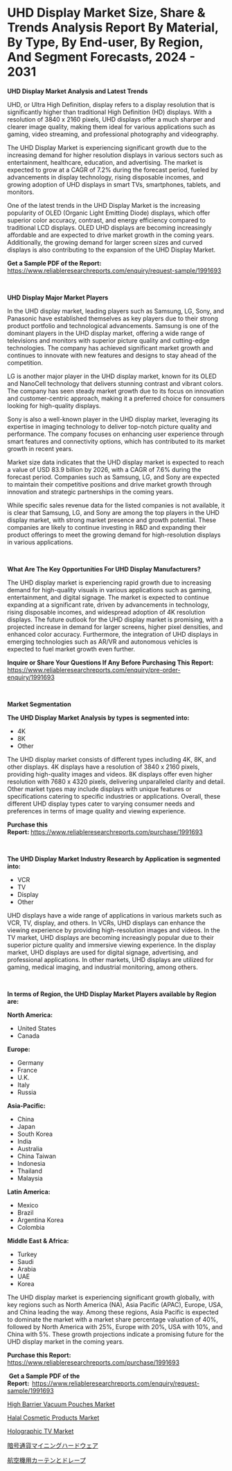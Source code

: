 <p><h1>UHD Display Market Size, Share & Trends Analysis Report By Material, By Type, By End-user, By Region, And Segment Forecasts, 2024 - 2031</h1></p><p><strong>UHD Display Market Analysis and Latest Trends</strong></p>
<p><p>UHD, or Ultra High Definition, display refers to a display resolution that is significantly higher than traditional High Definition (HD) displays. With a resolution of 3840 x 2160 pixels, UHD displays offer a much sharper and clearer image quality, making them ideal for various applications such as gaming, video streaming, and professional photography and videography.</p><p>The UHD Display Market is experiencing significant growth due to the increasing demand for higher resolution displays in various sectors such as entertainment, healthcare, education, and advertising. The market is expected to grow at a CAGR of 7.2% during the forecast period, fueled by advancements in display technology, rising disposable incomes, and growing adoption of UHD displays in smart TVs, smartphones, tablets, and monitors.</p><p>One of the latest trends in the UHD Display Market is the increasing popularity of OLED (Organic Light Emitting Diode) displays, which offer superior color accuracy, contrast, and energy efficiency compared to traditional LCD displays. OLED UHD displays are becoming increasingly affordable and are expected to drive market growth in the coming years. Additionally, the growing demand for larger screen sizes and curved displays is also contributing to the expansion of the UHD Display Market.</p></p>
<p><strong>Get a Sample PDF of the Report:&nbsp;</strong> <a href="https://www.reliableresearchreports.com/enquiry/request-sample/1991693">https://www.reliableresearchreports.com/enquiry/request-sample/1991693</a></p>
<p>&nbsp;</p>
<p><strong>UHD Display Major Market Players</strong></p>
<p><p>In the UHD display market, leading players such as Samsung, LG, Sony, and Panasonic have established themselves as key players due to their strong product portfolio and technological advancements. Samsung is one of the dominant players in the UHD display market, offering a wide range of televisions and monitors with superior picture quality and cutting-edge technologies. The company has achieved significant market growth and continues to innovate with new features and designs to stay ahead of the competition.</p><p>LG is another major player in the UHD display market, known for its OLED and NanoCell technology that delivers stunning contrast and vibrant colors. The company has seen steady market growth due to its focus on innovation and customer-centric approach, making it a preferred choice for consumers looking for high-quality displays.</p><p>Sony is also a well-known player in the UHD display market, leveraging its expertise in imaging technology to deliver top-notch picture quality and performance. The company focuses on enhancing user experience through smart features and connectivity options, which has contributed to its market growth in recent years.</p><p>Market size data indicates that the UHD display market is expected to reach a value of USD 83.9 billion by 2026, with a CAGR of 7.6% during the forecast period. Companies such as Samsung, LG, and Sony are expected to maintain their competitive positions and drive market growth through innovation and strategic partnerships in the coming years.</p><p>While specific sales revenue data for the listed companies is not available, it is clear that Samsung, LG, and Sony are among the top players in the UHD display market, with strong market presence and growth potential. These companies are likely to continue investing in R&D and expanding their product offerings to meet the growing demand for high-resolution displays in various applications.</p></p>
<p>&nbsp;</p>
<p><strong>What Are The Key Opportunities For UHD Display Manufacturers?</strong></p>
<p><p>The UHD display market is experiencing rapid growth due to increasing demand for high-quality visuals in various applications such as gaming, entertainment, and digital signage. The market is expected to continue expanding at a significant rate, driven by advancements in technology, rising disposable incomes, and widespread adoption of 4K resolution displays. The future outlook for the UHD display market is promising, with a projected increase in demand for larger screens, higher pixel densities, and enhanced color accuracy. Furthermore, the integration of UHD displays in emerging technologies such as AR/VR and autonomous vehicles is expected to fuel market growth even further.</p></p>
<p><strong>Inquire or Share Your Questions If Any Before Purchasing This Report:</strong> <a href="https://www.reliableresearchreports.com/enquiry/pre-order-enquiry/1991693">https://www.reliableresearchreports.com/enquiry/pre-order-enquiry/1991693</a></p>
<p>&nbsp;</p>
<p><strong>Market Segmentation</strong></p>
<p><strong>The UHD Display Market Analysis by types is segmented into:</strong></p>
<p><ul><li>4K</li><li>8K</li><li>Other</li></ul></p>
<p><p>The UHD display market consists of different types including 4K, 8K, and other displays. 4K displays have a resolution of 3840 x 2160 pixels, providing high-quality images and videos. 8K displays offer even higher resolution with 7680 x 4320 pixels, delivering unparalleled clarity and detail. Other market types may include displays with unique features or specifications catering to specific industries or applications. Overall, these different UHD display types cater to varying consumer needs and preferences in terms of image quality and viewing experience.</p></p>
<p><strong>Purchase this Report:&nbsp;</strong><a href="https://www.reliableresearchreports.com/purchase/1991693">https://www.reliableresearchreports.com/purchase/1991693</a></p>
<p>&nbsp;</p>
<p><strong>The UHD Display Market Industry Research by Application is segmented into:</strong></p>
<p><ul><li>VCR</li><li>TV</li><li>Display</li><li>Other</li></ul></p>
<p><p>UHD displays have a wide range of applications in various markets such as VCR, TV, display, and others. In VCRs, UHD displays can enhance the viewing experience by providing high-resolution images and videos. In the TV market, UHD displays are becoming increasingly popular due to their superior picture quality and immersive viewing experience. In the display market, UHD displays are used for digital signage, advertising, and professional applications. In other markets, UHD displays are utilized for gaming, medical imaging, and industrial monitoring, among others.</p></p>
<p>&nbsp;</p>
<p><strong>In terms of Region, the UHD Display Market Players available by Region are:</strong></p>
<p>
    <p> <strong> North America: </strong>
        <ul>
            <li>United States</li>
            <li>Canada</li>
        </ul>
        </p> 
    <p> <strong> Europe: </strong>
        <ul>
            <li>Germany</li>
            <li>France</li>
            <li>U.K.</li>
            <li>Italy</li>
            <li>Russia</li>
        </ul>
        </p> 
    <p> <strong> Asia-Pacific: </strong>
        <ul>
            <li>China</li>
            <li>Japan</li>
            <li>South Korea</li>
            <li>India</li>
            <li>Australia</li>
            <li>China Taiwan</li>
            <li>Indonesia</li>
            <li>Thailand</li>
            <li>Malaysia</li>
        </ul>
        </p> 
    <p> <strong> Latin America: </strong>
        <ul>
            <li>Mexico</li>
            <li>Brazil</li>
            <li>Argentina Korea</li>
            <li>Colombia</li>
        </ul>
        </p> 
    <p> <strong> Middle East & Africa: </strong>
        <ul>
            <li>Turkey</li>
            <li>Saudi</li>
            <li>Arabia</li>
            <li>UAE</li>
            <li>Korea</li>
        </ul>
    </p>
    </p>
<p><p>The UHD display market is experiencing significant growth globally, with key regions such as North America (NA), Asia Pacific (APAC), Europe, USA, and China leading the way. Among these regions, Asia Pacific is expected to dominate the market with a market share percentage valuation of 40%, followed by North America with 25%, Europe with 20%, USA with 10%, and China with 5%. These growth projections indicate a promising future for the UHD display market in the coming years.</p></p>
<p><strong>Purchase this Report: </strong><a href="https://www.reliableresearchreports.com/purchase/1991693">https://www.reliableresearchreports.com/purchase/1991693</a></p>
<p>&nbsp;<strong>Get a Sample PDF of the Report:&nbsp;&nbsp;</strong><a href="https://www.reliableresearchreports.com/enquiry/request-sample/1991693">https://www.reliableresearchreports.com/enquiry/request-sample/1991693</a></p>
<p><strong></strong></p>
<p><p><a href="https://issuu.com/reportprime-2/docs/high-barrier-vacuum-pouches-market-size-2030.pptx">High Barrier Vacuum Pouches Market</a></p><p><a href="https://github.com/josesg55/Market-Research-Report-List-1/blob/main/halal-cosmetic-products-market.md">Halal Cosmetic Products Market</a></p><p><a href="https://github.com/mancsybtousav/Market-Research-Report-List-1/blob/main/holographic-tv-market.md">Holographic TV Market</a></p><p><a href="https://github.com/ddwcuskozol07187/Market-Research-Report-List-1/blob/main/15392893477.md">暗号通貨マイニングハードウェア</a></p><p><a href="https://github.com/xtkhtofdt934839/Market-Research-Report-List-1/blob/main/26290333476.md">航空機用カーテンとドレープ</a></p></p>